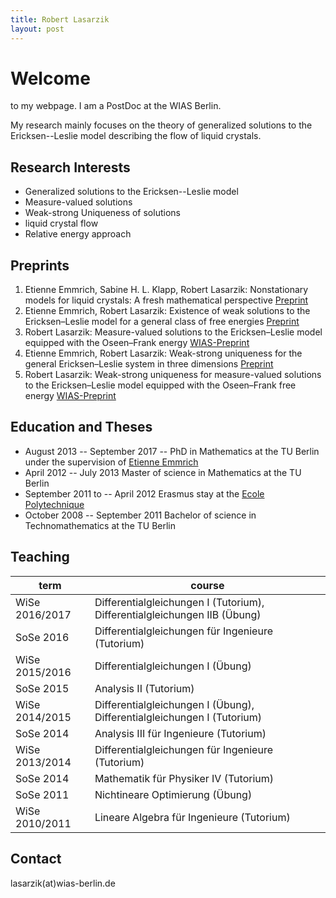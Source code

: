 ```yaml
---
title: Robert Lasarzik
layout: post
---
```


# Welcome 
to my webpage. I am a PostDoc at the WIAS Berlin. 

My research mainly focuses on the theory of generalized solutions to the Ericksen--Leslie model describing the flow of liquid crystals. 

## Research Interests
- Generalized solutions to the Ericksen--Leslie model
- Measure-valued solutions
- Weak-strong Uniqueness of solutions
- liquid crystal flow
- Relative energy approach

## Preprints
1. Etienne Emmrich, Sabine H. L. Klapp, Robert Lasarzik: Nonstationary models for liquid crystals: A fresh mathematical perspective [Preprint](https://arxiv.org/abs/1708.06937)
2. Etienne Emmrich, Robert Lasarzik: Existence of weak solutions to the Ericksen–Leslie model for a general class of free energies [Preprint](https://arxiv.org/abs/1711.10277)
3. Robert Lasarzik: Measure-valued solutions to the Ericksen–Leslie model equipped with the Oseen–Frank energy [WIAS-Preprint](https://www.wias-berlin.de/publications/wias-publ/run.jsp?template=abstract&type=Preprint&year=&number=2476)
4. Etienne Emmrich, Robert Lasarzik: Weak-strong uniqueness for the general Ericksen–Leslie system in three dimensions [Preprint](https://arxiv.org/abs/1712.00660)
5. Robert Lasarzik: Weak-strong uniqueness for measure-valued solutions to the Ericksen–Leslie model equipped with the Oseen–Frank free energy [WIAS-Preprint](https://www.wias-berlin.de/publications/wias-publ/run.jsp?template=abstract&type=Preprint&year=&number=2474)

## Education and Theses
- August 2013 -- September 2017 -- PhD in Mathematics at the TU Berlin under the supervision of [Etienne Emmrich](https://www.math.tu-berlin.de/fachgebiete_ag_modnumdiff/diffeqs/v-menue/fg_differentialgleichungen/mitarbeiter/prof_dr_etienne_emmrich/v-menue/home/)
- April 2012 -- July 2013 Master of science in Mathematics at the TU Berlin
- September 2011 to -- April 2012 Erasmus stay at the [Ecole Polytechnique](http://www.polytechnique.edu)
- October 2008 -- September 2011 Bachelor of science in Technomathematics at the TU Berlin

## Teaching 
term | course
---- | ---------
WiSe 2016/2017 |  Differentialgleichungen I (Tutorium), Differentialgleichungen IIB (Übung)
SoSe 2016 |  Differentialgleichungen für Ingenieure (Tutorium)
WiSe 2015/2016 | Differentialgleichungen I (Übung)
SoSe 2015 | Analysis II (Tutorium)
WiSe 2014/2015 | Differentialgleichungen I (Übung), Differentialgleichungen I (Tutorium)
SoSe 2014 | Analysis III für Ingenieure (Tutorium)
WiSe 2013/2014 |  Differentialgleichungen für Ingenieure (Tutorium)
SoSe 2014 | Mathematik für Physiker IV (Tutorium)
SoSe 2011 | Nichtineare Optimierung (Übung)
WiSe 2010/2011 | Lineare Algebra für Ingenieure (Tutorium)

## Contact 
lasarzik(at)wias-berlin.de

